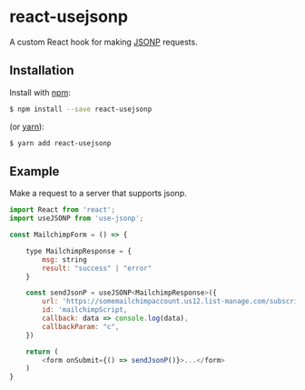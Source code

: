 # react-usejsonp

A custom React hook for making [JSONP](https://en.wikipedia.org/wiki/JSONP) requests.

## Installation

Install with [npm](https://www.npmjs.com/):

```sh
$ npm install --save react-usejsonp
```

(or [yarn](https://yarnpkg.com/)):

```sh
$ yarn add react-usejsonp
```

## Example

Make a request to a server that supports jsonp.

```js
import React from 'react';
import useJSONP from 'use-jsonp';

const MailchimpForm = () => {

    type MailchimpResponse = {
        msg: string
        result: "success" | "error"
    }

    const sendJsonP = useJSONP<MailchimpResponse>({
        url: 'https://somemailchimpaccount.us12.list-manage.com/subscribe/post-json?u=###&FNAME=bobby&EMAIL=bobby@somedomain.com',
        id: 'mailchimpScript,
        callback: data => console.log(data),
        callbackParam: "c",
    })

    return (
        <form onSubmit={() => sendJsonP()}>...</form>
    )
}
```
